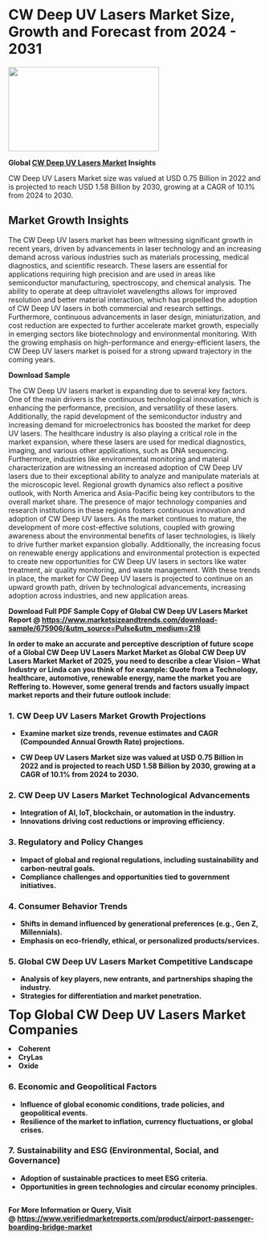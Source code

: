 <H1>CW Deep UV Lasers Market Size, Growth and Forecast from 2024 - 2031</H1><img class="aligncenter size-medium wp-image-584254" src="https://thirdeyenews.in/wp-content/uploads/2024/09/Global-Market-Research-300x168.jpeg" alt="" width="300" height="168" /><p><strong>Global&nbsp;<a href="https://www.marketsizeandtrends.com/download-sample/675906/&amp;utm_source=Pulse&amp;utm_medium=218">CW Deep UV Lasers Market</a> Insights</strong></p><p>CW Deep UV Lasers Market size was valued at USD 0.75 Billion in 2022 and is projected to reach USD 1.58 Billion by 2030, growing at a CAGR of 10.1% from 2024 to 2030.</p><p><h2>Market Growth Insights</h2> <p>The CW Deep UV lasers market has been witnessing significant growth in recent years, driven by advancements in laser technology and an increasing demand across various industries such as materials processing, medical diagnostics, and scientific research. These lasers are essential for applications requiring high precision and are used in areas like semiconductor manufacturing, spectroscopy, and chemical analysis. The ability to operate at deep ultraviolet wavelengths allows for improved resolution and better material interaction, which has propelled the adoption of CW Deep UV lasers in both commercial and research settings. Furthermore, continuous advancements in laser design, miniaturization, and cost reduction are expected to further accelerate market growth, especially in emerging sectors like biotechnology and environmental monitoring. With the growing emphasis on high-performance and energy-efficient lasers, the CW Deep UV lasers market is poised for a strong upward trajectory in the coming years.</p> <p><strong>Download Sample</strong></p> <p>The CW Deep UV lasers market is expanding due to several key factors. One of the main drivers is the continuous technological innovation, which is enhancing the performance, precision, and versatility of these lasers. Additionally, the rapid development of the semiconductor industry and increasing demand for microelectronics has boosted the market for deep UV lasers. The healthcare industry is also playing a critical role in the market expansion, where these lasers are used for medical diagnostics, imaging, and various other applications, such as DNA sequencing. Furthermore, industries like environmental monitoring and material characterization are witnessing an increased adoption of CW Deep UV lasers due to their exceptional ability to analyze and manipulate materials at the microscopic level. Regional growth dynamics also reflect a positive outlook, with North America and Asia-Pacific being key contributors to the overall market share. The presence of major technology companies and research institutions in these regions fosters continuous innovation and adoption of CW Deep UV lasers. As the market continues to mature, the development of more cost-effective solutions, coupled with growing awareness about the environmental benefits of laser technologies, is likely to drive further market expansion globally. Additionally, the increasing focus on renewable energy applications and environmental protection is expected to create new opportunities for CW Deep UV lasers in sectors like water treatment, air quality monitoring, and waste management. With these trends in place, the market for CW Deep UV lasers is projected to continue on an upward growth path, driven by technological advancements, increasing adoption across industries, and new application areas. <p><strong></p><p><span class=""><strong>Download Full PDF Sample Copy of Global CW Deep UV Lasers Market Report</strong> @ <a href="https://www.marketsizeandtrends.com/download-sample/675906/&amp;utm_source=Pulse&amp;utm_medium=218" target="_blank">https://www.marketsizeandtrends.com/download-sample/675906/&amp;utm_source=Pulse&amp;utm_medium=218</a></span></p><p>In order to make an accurate and perceptive description of future scope of a Global&nbsp;CW Deep UV Lasers Market Market as Global&nbsp;CW Deep UV Lasers Market Market of 2025, you need to describe a clear Vision &ndash; What Industry or Linda can you think of for example: Quote from a Technology, healthcare, automotive, renewable energy, name the market you are Reffering to. However, some general trends and factors usually impact market reports and their future outlook include:</p><h3>1.&nbsp;<strong>CW Deep UV Lasers Market Growth Projections</strong></h3><ul><li>Examine market size trends, revenue estimates and CAGR (Compounded Annual Growth Rate) projections.</li><li><p>CW Deep UV Lasers Market size was valued at USD 0.75 Billion in 2022 and is projected to reach USD 1.58 Billion by 2030, growing at a CAGR of 10.1% from 2024 to 2030.</p></li></ul><h3>2.&nbsp;<strong>CW Deep UV Lasers Market Technological Advancements</strong></h3><ul><li>Integration of AI, IoT, blockchain, or automation in the industry.</li><li>Innovations driving cost reductions or improving efficiency.</li></ul><h3>3.&nbsp;<strong>Regulatory and Policy Changes</strong></h3><ul><li>Impact of global and regional regulations, including sustainability and carbon-neutral goals.</li><li>Compliance challenges and opportunities tied to government initiatives.</li></ul><h3>4.&nbsp;<strong>Consumer Behavior Trends</strong></h3><ul><li>Shifts in demand influenced by generational preferences (e.g., Gen Z, Millennials).</li><li>Emphasis on eco-friendly, ethical, or personalized products/services.</li></ul><h3>5.&nbsp;<strong>Global CW Deep UV Lasers Market Competitive Landscape</strong></h3><ul><li>Analysis of key players, new entrants, and partnerships shaping the industry.</li><li>Strategies for differentiation and market penetration.</li></ul><p data-pm-slice="1 1 []"><span style="color: inherit; font-family: inherit; font-size: 25px;">Top Global CW Deep UV Lasers Market Companies</span></p><div class="" data-test-id=""><p><li>Coherent</li><li> CryLas</li><li> Oxide</li></p></div><h3>6.&nbsp;<strong>Economic and Geopolitical Factors</strong></h3><ul><li>Influence of global economic conditions, trade policies, and geopolitical events.</li><li>Resilience of the market to inflation, currency fluctuations, or global crises.</li></ul><h3>7.&nbsp;<strong>Sustainability and ESG (Environmental, Social, and Governance)</strong></h3><ul><li>Adoption of sustainable practices to meet ESG criteria.</li><li>Opportunities in green technologies and circular economy principles.</li></ul><h2><strong style="font-size: 14px;">For More Information or Query, Visit @&nbsp;</strong><a style="background-color: #ffffff; font-size: 14px;" href="https://www.marketsizeandtrends.com/report/cw-deep-uv-lasers-market/" target="_blank">https://www.verifiedmarketreports.com/product/airport-passenger-boarding-bridge-market</a></h2>
